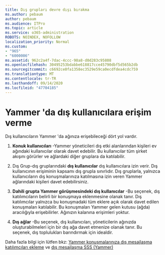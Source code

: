 ```yaml
---
title: Dış grupları devre dışı bırakma
ms.author: pebaum
author: pebaum
ms.audience: ITPro
ms.topic: article
ms.service: o365-administration
ROBOTS: NOINDEX, NOFOLLOW
localization_priority: Normal
ms.custom:
- "965"
- "6000006"
ms.assetid: 962c2a4f-7dac-4ccc-98a8-d0d283c95808
ms.openlocfilehash: 30495253bdabbe618817cce45790dbf5d565b2db
ms.sourcegitcommit: c6692ce0fa1358ec3529e59ca0ecdfdea4cdc759
ms.translationtype: MT
ms.contentlocale: tr-TR
ms.lasthandoff: 09/14/2020
ms.locfileid: "47704185"
---
```

# <a name="how-to-give-access-to-external-users-in-yammer"></a>Yammer 'da dış kullanıcılara erişim verme

Dış kullanıcıların Yammer 'da ağınıza erişebileceği dört yol vardır.
  
1. **Konuk kullanıcıları** -Yammer yöneticileri dış etki alanlarından kişileri ev ağındaki kullanıcılar olarak davet edebilir. Bu kullanıcılar tüm şirket akışını görürler ve ağlardaki diğer gruplara da katılabilir.

2. Dış Grup-dış gruplarındaki **dış kullanıcılar** dış kullanıcılara izin verir. Dış kullanıcının erişiminin kapsamı dış grupla sınırlıdır. Dış gruplarla, yalnızca kullanıcıların dış konuşmalarınıza katılmasına izin veren Yammer ağlarındaki kişileri davet edebilirsiniz.

3. **Dahili grupta Yammer görüşmesindeki dış kullanıcılar** -Bu seçenek, dış katılımcıların belirli bir konuşmaya eklenmesine olanak tanır. Dış katılımcılar yalnızca bu konuşmadaki tüm eklere açık olarak davet edilen konuşmaları katılabilir. Bu konuşmaları Yammer gelen kutusu (ağda) aracılığıyla erişebilirler. Ağınızın kalanına erişimleri yoktur.

4. **Dış ağlar** -Bu seçenek, dış kullanıcıları, yöneticilerin ağınızda oluşturabilmeleri için bir dış ağa davet etmenize olanak tanır. Bu seçenek, dış toplulukları barındırmak için idealdir.

Daha fazla bilgi için lütfen bkz: [Yammer konuşmalarınıza dış mesajlaşma katılımcıları ekleme](https://docs.microsoft.com/yammer/work-with-external-users/add-external-participants) ve [dış mesajlaşma SSS (Yammer)](https://docs.microsoft.com/yammer/work-with-external-users/external-messaging-faq)
  